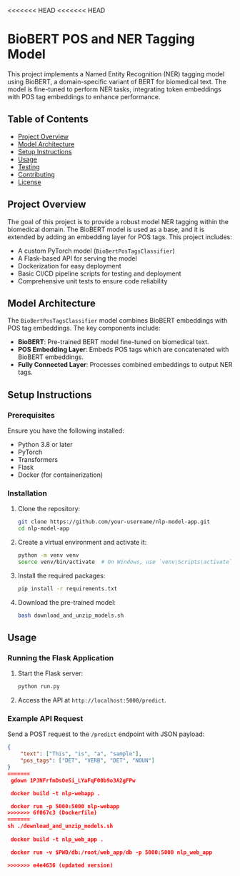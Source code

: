 <<<<<<< HEAD
<<<<<<< HEAD
# BioBERT POS and NER Tagging Model

This project implements a Named Entity Recognition (NER) tagging model using BioBERT, a domain-specific variant of BERT for biomedical text.
The model is fine-tuned to perform NER tasks, integrating token embeddings with POS tag embeddings to enhance performance.

## Table of Contents

- [Project Overview](#project-overview)
- [Model Architecture](#model-architecture)
- [Setup Instructions](#setup-instructions)
- [Usage](#usage)
- [Testing](#testing)
- [Contributing](#contributing)
- [License](#license)

## Project Overview

The goal of this project is to provide a robust model NER tagging within the biomedical domain. The BioBERT model is used as a base, and it is extended by adding an embedding layer for POS tags. This project includes:
- A custom PyTorch model (`BioBertPosTagsClassifier`)
- A Flask-based API for serving the model
- Dockerization for easy deployment
- Basic CI/CD pipeline scripts for testing and deployment
- Comprehensive unit tests to ensure code reliability

## Model Architecture

The `BioBertPosTagsClassifier` model combines BioBERT embeddings with POS tag embeddings. The key components include:
- **BioBERT**: Pre-trained BERT model fine-tuned on biomedical text.
- **POS Embedding Layer**: Embeds POS tags which are concatenated with BioBERT embeddings.
- **Fully Connected Layer**: Processes combined embeddings to output NER tags.

## Setup Instructions

### Prerequisites

Ensure you have the following installed:
- Python 3.8 or later
- PyTorch
- Transformers
- Flask
- Docker (for containerization)

### Installation

1. Clone the repository:
    ```bash
    git clone https://github.com/your-username/nlp-model-app.git
    cd nlp-model-app
    ```

2. Create a virtual environment and activate it:
    ```bash
    python -m venv venv
    source venv/bin/activate  # On Windows, use `venv\Scripts\activate`
    ```

3. Install the required packages:
    ```bash
    pip install -r requirements.txt
    ```

4. Download the pre-trained model:
    ```bash
    bash download_and_unzip_models.sh
    ```

## Usage

### Running the Flask Application

1. Start the Flask server:
    ```bash
    python run.py
    ```

2. Access the API at `http://localhost:5000/predict`.

### Example API Request

Send a POST request to the `/predict` endpoint with JSON payload:
```json
{
    "text": ["This", "is", "a", "sample"],
    "pos_tags": ["DET", "VERB", "DET", "NOUN"]
}
=======
 gdown 1PJNFrfmDsOeSi_LYaFqF00b9o3A2gFPw

 docker build -t nlp-webapp . 

 docker run -p 5000:5000 nlp-webapp
>>>>>>> 6f067c3 (Dockerfile)
=======
sh ./download_and_unzip_models.sh
 
 docker build -t nlp_web_app . 

 docker run -v $PWD/db:/root/web_app/db -p 5000:5000 nlp_web_app

>>>>>>> e4e4636 (updated version)
